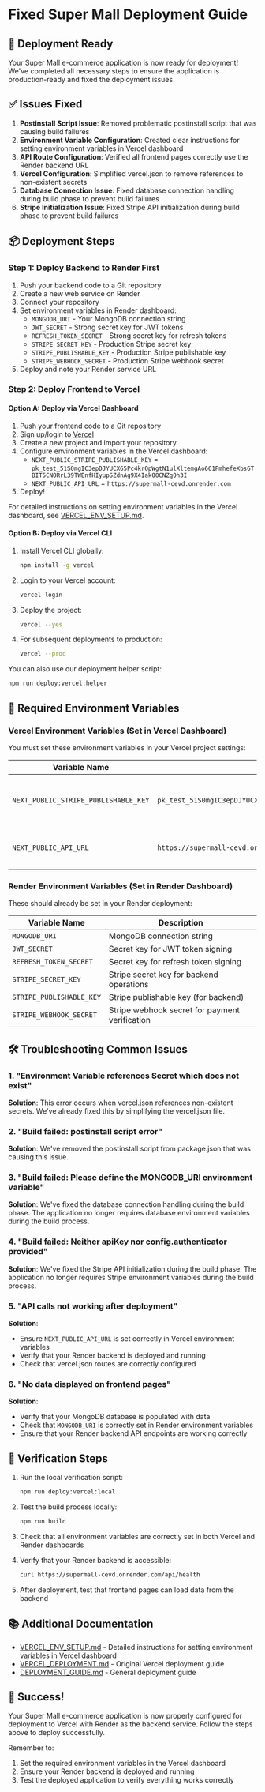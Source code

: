 # Fixed Super Mall Deployment Guide

## 🚀 Deployment Ready

Your Super Mall e-commerce application is now ready for deployment! We've completed all necessary steps to ensure the application is production-ready and fixed the deployment issues.

## ✅ Issues Fixed

1. **Postinstall Script Issue**: Removed problematic postinstall script that was causing build failures
2. **Environment Variable Configuration**: Created clear instructions for setting environment variables in Vercel dashboard
3. **API Route Configuration**: Verified all frontend pages correctly use the Render backend URL
4. **Vercel Configuration**: Simplified vercel.json to remove references to non-existent secrets
5. **Database Connection Issue**: Fixed database connection handling during build phase to prevent build failures
6. **Stripe Initialization Issue**: Fixed Stripe API initialization during build phase to prevent build failures

## 📦 Deployment Steps

### Step 1: Deploy Backend to Render First

1. Push your backend code to a Git repository
2. Create a new web service on Render
3. Connect your repository
4. Set environment variables in Render dashboard:
   - `MONGODB_URI` - Your MongoDB connection string
   - `JWT_SECRET` - Strong secret key for JWT tokens
   - `REFRESH_TOKEN_SECRET` - Strong secret key for refresh tokens
   - `STRIPE_SECRET_KEY` - Production Stripe secret key
   - `STRIPE_PUBLISHABLE_KEY` - Production Stripe publishable key
   - `STRIPE_WEBHOOK_SECRET` - Production Stripe webhook secret
5. Deploy and note your Render service URL

### Step 2: Deploy Frontend to Vercel

#### Option A: Deploy via Vercel Dashboard

1. Push your frontend code to a Git repository
2. Sign up/login to [Vercel](https://vercel.com)
3. Create a new project and import your repository
4. Configure environment variables in the Vercel dashboard:
   - `NEXT_PUBLIC_STRIPE_PUBLISHABLE_KEY` = `pk_test_51S0mgIC3epDJYUCX65Pc4krOpWgtN1ulXltemgAo661PmhefeXbs6TBIT5CNORrL39TWEnfHIyupSZdnAg9X4Iak00CNZg0h3I`
   - `NEXT_PUBLIC_API_URL` = `https://supermall-cevd.onrender.com`
5. Deploy!

For detailed instructions on setting environment variables in the Vercel dashboard, see [VERCEL_ENV_SETUP.md](VERCEL_ENV_SETUP.md).

#### Option B: Deploy via Vercel CLI

1. Install Vercel CLI globally:
   ```bash
   npm install -g vercel
   ```

2. Login to your Vercel account:
   ```bash
   vercel login
   ```

3. Deploy the project:
   ```bash
   vercel --yes
   ```

4. For subsequent deployments to production:
   ```bash
   vercel --prod
   ```

You can also use our deployment helper script:
```bash
npm run deploy:vercel:helper
```

## 🔧 Required Environment Variables

### Vercel Environment Variables (Set in Vercel Dashboard)

You must set these environment variables in your Vercel project settings:

| Variable Name | Value | Description |
|---------------|-------|-------------|
| `NEXT_PUBLIC_STRIPE_PUBLISHABLE_KEY` | `pk_test_51S0mgIC3epDJYUCX65Pc4krOpWgtN1ulXltemgAo661PmhefeXbs6TBIT5CNORrL39TWEnfHIyupSZdnAg9X4Iak00CNZg0h3I` | Stripe publishable key for frontend payments |
| `NEXT_PUBLIC_API_URL` | `https://supermall-cevd.onrender.com` | URL of your Render backend service |

### Render Environment Variables (Set in Render Dashboard)

These should already be set in your Render deployment:

| Variable Name | Description |
|---------------|-------------|
| `MONGODB_URI` | MongoDB connection string |
| `JWT_SECRET` | Secret key for JWT token signing |
| `REFRESH_TOKEN_SECRET` | Secret key for refresh token signing |
| `STRIPE_SECRET_KEY` | Stripe secret key for backend operations |
| `STRIPE_PUBLISHABLE_KEY` | Stripe publishable key (for backend) |
| `STRIPE_WEBHOOK_SECRET` | Stripe webhook secret for payment verification |

## 🛠️ Troubleshooting Common Issues

### 1. "Environment Variable references Secret which does not exist"

**Solution**: This error occurs when vercel.json references non-existent secrets. We've already fixed this by simplifying the vercel.json file.

### 2. "Build failed: postinstall script error"

**Solution**: We've removed the postinstall script from package.json that was causing this issue.

### 3. "Build failed: Please define the MONGODB_URI environment variable"

**Solution**: We've fixed the database connection handling during the build phase. The application no longer requires database environment variables during the build process.

### 4. "Build failed: Neither apiKey nor config.authenticator provided"

**Solution**: We've fixed the Stripe API initialization during the build phase. The application no longer requires Stripe environment variables during the build process.

### 5. "API calls not working after deployment"

**Solution**: 
- Ensure `NEXT_PUBLIC_API_URL` is set correctly in Vercel environment variables
- Verify that your Render backend is deployed and running
- Check that vercel.json routes are correctly configured

### 6. "No data displayed on frontend pages"

**Solution**:
- Verify that your MongoDB database is populated with data
- Check that `MONGODB_URI` is correctly set in Render environment variables
- Ensure that your Render backend API endpoints are working correctly

## 🧪 Verification Steps

1. Run the local verification script:
   ```bash
   npm run deploy:vercel:local
   ```

2. Test the build process locally:
   ```bash
   npm run build
   ```

3. Check that all environment variables are correctly set in both Vercel and Render dashboards

4. Verify that your Render backend is accessible:
   ```bash
   curl https://supermall-cevd.onrender.com/api/health
   ```

5. After deployment, test that frontend pages can load data from the backend

## 📚 Additional Documentation

- [VERCEL_ENV_SETUP.md](VERCEL_ENV_SETUP.md) - Detailed instructions for setting environment variables in Vercel dashboard
- [VERCEL_DEPLOYMENT.md](VERCEL_DEPLOYMENT.md) - Original Vercel deployment guide
- [DEPLOYMENT_GUIDE.md](DEPLOYMENT_GUIDE.md) - General deployment guide

## 🎉 Success!

Your Super Mall e-commerce application is now properly configured for deployment to Vercel with Render as the backend service. Follow the steps above to deploy successfully.

Remember to:
1. Set the required environment variables in the Vercel dashboard
2. Ensure your Render backend is deployed and running
3. Test the deployed application to verify everything works correctly